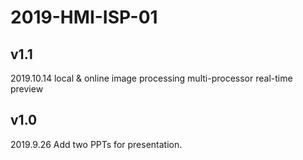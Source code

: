 # 2019-HMI-ISP-01

## v1.1
2019.10.14
local & online image processing
multi-processor
real-time preview

## v1.0
2019.9.26
Add two PPTs for presentation.


